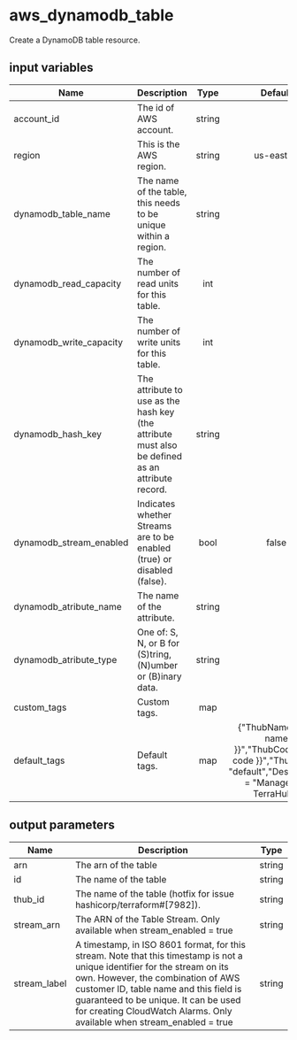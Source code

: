 # aws_dynamodb_table

Create a DynamoDB table resource.

## input variables

| Name | Description | Type | Default | Required |
|------|-------------|:----:|:-----:|:-----:|
|account_id|The id of AWS account.|string||Yes|
|region|This is the AWS region.|string|us-east-1|Yes|
|dynamodb_table_name|The name of the table, this needs to be unique within a region.|string||Yes|
|dynamodb_read_capacity|The number of read units for this table.|int||Yes|
|dynamodb_write_capacity|The number of write units for this table.|int||Yes|
|dynamodb_hash_key|The attribute to use as the hash key (the attribute must also be defined as an attribute record.|string||Yes|
|dynamodb_stream_enabled|Indicates whether Streams are to be enabled (true) or disabled (false).|bool|false|No|
|dynamodb_atribute_name|The name of the attribute.|string||Yes|
|dynamodb_atribute_type|One of: S, N, or B for (S)tring, (N)umber or (B)inary data.|string||Yes|
|custom_tags|Custom tags.|map||No|
|default_tags|Default tags.|map|{"ThubName"= "{{ name }}","ThubCode"= "{{ code }}","ThubEnv"= "default","Description" = "Managed by TerraHub"}|No|


## output parameters

| Name | Description | Type |
|------|-------------|:----:|
|arn|The arn of the table|string|
|id|The name of the table|string|
|thub_id|The name of the table (hotfix for issue hashicorp/terraform#[7982]).|string|
|stream_arn|The ARN of the Table Stream. Only available when stream_enabled = true|string|
|stream_label|A timestamp, in ISO 8601 format, for this stream. Note that this timestamp is not a unique identifier for the stream on its own. However, the combination of AWS customer ID, table name and this field is guaranteed to be unique. It can be used for creating CloudWatch Alarms. Only available when stream_enabled = true|string|
